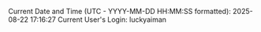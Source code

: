Current Date and Time (UTC - YYYY-MM-DD HH:MM:SS formatted): 2025-08-22 17:16:27
Current User's Login: luckyaiman
